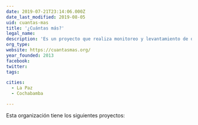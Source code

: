 ```yaml
---
date: 2019-07-21T23:14:06.000Z
date_last_modified: 2019-08-05
uid: cuantas-mas
title: '¿Cuántas más?'
legal_name: 
description: 'Es un proyecto que realiza monitoreo y levantamiento de datos sobre los casos de feminicidio en Bolivia'
org_type: 
website: https://cuantasmas.org/
year_founded: 2013
facebook: 
twitter: 
tags:

cities: 
  - La Paz
  - Cochabamba

---
```


Esta organización tiene los siguientes proyectos:


